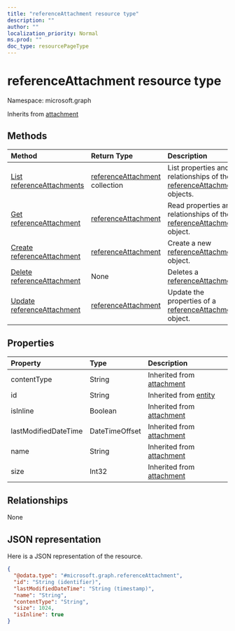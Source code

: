 ```yaml
---
title: "referenceAttachment resource type"
description: ""
author: ""
localization_priority: Normal
ms.prod: ""
doc_type: resourcePageType
---
```


# referenceAttachment resource type


Namespace: microsoft.graph




Inherits from [attachment](../resources/attachment.md)

## Methods
|Method|Return Type|Description|
|:---|:---|:---|
|[List referenceAttachments](../api/referenceattachment-list.md)|[referenceAttachment](../resources/referenceattachment.md) collection|List properties and relationships of the [referenceAttachment](../resources/referenceattachment.md) objects.|
|[Get referenceAttachment](../api/referenceattachment-get.md)|[referenceAttachment](../resources/referenceattachment.md)|Read properties and relationships of the [referenceAttachment](../resources/referenceattachment.md) object.|
|[Create referenceAttachment](../api/referenceattachment-create.md)|[referenceAttachment](../resources/referenceattachment.md)|Create a new [referenceAttachment](../resources/referenceattachment.md) object.|
|[Delete referenceAttachment](../api/referenceattachment-delete.md)|None|Deletes a [referenceAttachment](../resources/referenceattachment.md).|
|[Update referenceAttachment](../api/referenceattachment-update.md)|[referenceAttachment](../resources/referenceattachment.md)|Update the properties of a [referenceAttachment](../resources/referenceattachment.md) object.|

## Properties
|Property|Type|Description|
|:---|:---|:---|
|contentType|String| Inherited from [attachment](../resources/attachment.md)|
|id|String| Inherited from [entity](../resources/entity.md)|
|isInline|Boolean| Inherited from [attachment](../resources/attachment.md)|
|lastModifiedDateTime|DateTimeOffset| Inherited from [attachment](../resources/attachment.md)|
|name|String| Inherited from [attachment](../resources/attachment.md)|
|size|Int32| Inherited from [attachment](../resources/attachment.md)|

## Relationships
None

## JSON representation
Here is a JSON representation of the resource.
<!-- {
  "blockType": "resource",
  "keyProperty": "id",
  "@odata.type": "microsoft.graph.referenceAttachment",
  "baseType": "microsoft.graph.attachment",
  "openType": false
}
-->
``` json
{
  "@odata.type": "#microsoft.graph.referenceAttachment",
  "id": "String (identifier)",
  "lastModifiedDateTime": "String (timestamp)",
  "name": "String",
  "contentType": "String",
  "size": 1024,
  "isInline": true
}
```

